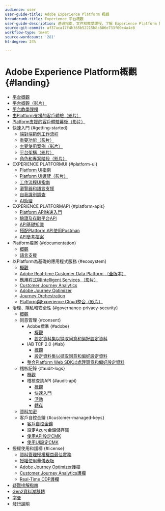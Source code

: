 ```yaml
---
audience: user
user-guide-title: Adobe Experience Platform 概觀
breadcrumb-title: Experience 平台概觀
user-guide-description: 透過指南、文件和教學課程，了解 Experience Platform 如何協助您即時為客戶傳遞個人化體驗。
source-git-commit: af37aca17f4b365b52215b8c886e733f00c4a4e8
workflow-type: tm+mt
source-wordcount: '281'
ht-degree: 24%

---
```



# Adobe Experience Platform概觀 {#landing}

* [平台概觀](home.md)
* [平台概觀（影片）](video/platform-overview.md)
* [平台教學課程](https://experienceleague.adobe.com/docs/platform-learn/tutorials/overview.html?lang=zh-Hant)
* [由Platform支援的客戶體驗（影片）](video/customer-experience.md)
* [Platform支援的客戶體驗幕後（影片）](video/customer-experience-bts.md)
* 快速入門 {#getting-started}
   * [端對端範例工作流程](end-to-end-tutorial.md)
   * [重要功能（影片）](video/key-capabilities.md)
   * [主要使用案例（影片）](video/platform-use-cases.md)
   * [平台架構（影片）](video/platform-architecture.md)
   * [角色和專案階段（影片）](video/roles-project-phases.md)
* EXPERIENCE PLATFORMUI {#platform-ui}
   * [Platform UI指南](ui-guide.md)
   * [Platform UI導覽（影片）](video/platform-ui.md)
   * [工作流程UI指南](workflows.md)
   * [瀏覽器和語言支援](browser-language-support.md)
   * [自我識別調查](self-identification.md)
   * [AI助理](ai-assistant.md)
* EXPERIENCE PLATFORMAPI {#platform-apis}
   * [Platform API快速入門](api-guide.md)
   * [驗證及存取平台API](api-authentication.md)
   * [API基礎知識](api-fundamentals.md)
   * [搭配Platform API使用Postman](postman.md)
   * [API參考檔案](https://www.adobe.com/go/platform-api-reference-en)
* Platform檔案 {#documentation}
   * [概觀](documentation/overview.md)
   * [語言支援](documentation/language-support.md)
* 以Platform為基礎的應用程式服務 {#ecosystem}
   * [概觀](application-services.md)
   * [Adobe Real-time Customer Data Platform （全版本）](https://experienceleague.adobe.com/docs/real-time-customer-data-platform.html)
   * [應用程式與Intelligent Services （影片）](video/application-intelligent-services.md)
   * [Customer Journey Analytics](https://experienceleague.adobe.com/docs/customer-journey-analytics.html)
   * [Adobe Journey Optimizer](https://experienceleague.adobe.com/docs/journey-optimizer.html?lang=zh-Hant)
   * [Journey Orchestration](https://experienceleague.adobe.com/docs/journey-orchestration.html)
   * [Platform與Experience Cloud整合（影片）](video/experience-cloud-integrations.md)
* 治理、隱私和安全性 {#governance-privacy-security}
   * [概觀](./governance-privacy-security/overview.md)
   * 同意管理 {#consent}
      * Adobe標準 {#adobe}
         * [概觀](./governance-privacy-security/consent/adobe/overview.md)
         * [設定資料集以擷取同意和偏好設定資料](./governance-privacy-security/consent/adobe/dataset.md)
      * IAB TCF 2.0 {#iab}
         * [概觀](./governance-privacy-security/consent/iab/overview.md)
         * [設定資料集以擷取同意和偏好設定資料](./governance-privacy-security/consent/iab/dataset.md)
      * [整合Platform Web SDK以處理同意和偏好設定資料](./governance-privacy-security/consent/sdk.md)
   * 稽核記錄 {#audit-logs}
      * [概觀](./governance-privacy-security/audit-logs/overview.md)
      * 稽核查詢API {#audit-api}
         * [概觀](./governance-privacy-security/audit-logs/api/overview.md)
         * [快速入門](./governance-privacy-security/audit-logs/api/getting-started.md)
         * [活動](./governance-privacy-security/audit-logs/api/events.md)
         * [轉存](./governance-privacy-security/audit-logs/api/export.md)
   * [資料加密](./governance-privacy-security/encryption.md)
   * 客戶自控金鑰 {#customer-managed-keys}
      * [客戶自控金鑰](./governance-privacy-security/customer-managed-keys/overview.md)
      * [設定Azure金鑰儲存庫](./governance-privacy-security/customer-managed-keys/azure-key-vault-config.md)
      * [使用API設定CMK](./governance-privacy-security/customer-managed-keys/api-set-up.md)
      * [使用UI設定CMK](./governance-privacy-security/customer-managed-keys/ui-set-up.md)
* 授權使用和護欄 {#license}
   * [資料管理授權權益最佳實務](./license-usage-and-guardrails/data-management-best-practices.md)
   * [授權使用量儀表板](./license-usage-and-guardrails/license-usage-dashboard.md)
   * [Adobe Journey Optimizer護欄](https://experienceleague.adobe.com/docs/journey-optimizer/using/get-started/guardrails.html)
   * [Customer Journey Analytics護欄](https://experienceleague.adobe.com/docs/analytics-platform/using/cja-admin/guardrails.html)
   * [Real-Time CDP護欄](https://experienceleague.adobe.com/docs/experience-platform/rtcdp/guardrails/overview.html)
* [疑難排解指南](troubleshooting.md)
* [Gen2資料湖移轉](adls2-gen2-migration.md)
* [字彙](glossary.md)
* [發行說明](https://www.adobe.com/go/platform-release-notes_tw)
